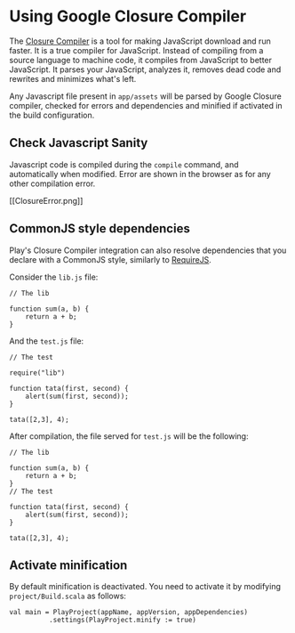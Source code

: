 # Using Google Closure Compiler

The [Closure Compiler](http://code.google.com/p/closure-compiler/) is a tool for making JavaScript download and run faster. It is a true compiler for JavaScript. Instead of compiling from a source language to machine code, it compiles from JavaScript to better JavaScript. It parses your JavaScript, analyzes it, removes dead code and rewrites and minimizes what's left.

Any Javascript file present in `app/assets` will be parsed by Google Closure compiler, checked for errors and dependencies and minified if activated in the build configuration.

## Check Javascript Sanity

Javascript code is compiled during the `compile` command, and automatically when modified. Error are shown in the browser as for any other compilation error.

[[ClosureError.png]]

## CommonJS style dependencies

Play's Closure Compiler integration can also resolve dependencies that you declare with a CommonJS style, similarly to [RequireJS](http://requirejs.org/).

Consider the `lib.js` file:
```
// The lib

function sum(a, b) {
    return a + b;
}
```

And the `test.js` file:
```
// The test

require("lib")

function tata(first, second) {
    alert(sum(first, second));
}

tata([2,3], 4);
```

After compilation, the file served for `test.js` will be the following: 
```
// The lib

function sum(a, b) {
    return a + b;
}
// The test

function tata(first, second) {
    alert(sum(first, second));
}

tata([2,3], 4);
```

## Activate minification

By default minification is deactivated. You need to activate it by modifying `project/Build.scala` as follows:

```
val main = PlayProject(appName, appVersion, appDependencies)
          .settings(PlayProject.minify := true)
```
